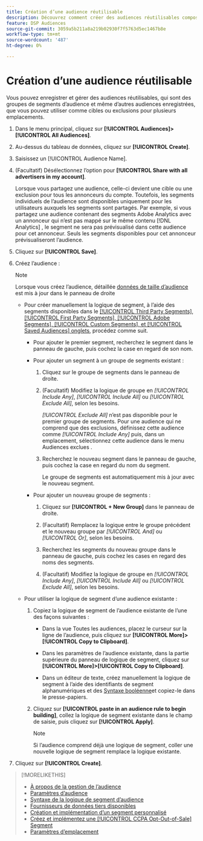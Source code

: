 ```yaml
---
title: Création d’une audience réutilisable
description: Découvrez comment créer des audiences réutilisables composées de segments d’audience et d’autres audiences enregistrées.
feature: DSP Audiences
source-git-commit: 3059a5b211a8a219b02930f7f5763d5ec1467b8e
workflow-type: tm+mt
source-wordcount: '487'
ht-degree: 0%

---
```


# Création d’une audience réutilisable

<!-- "Saved audience" is used in UI (where?), but "saved" is a state, not a type. "Reusable audience" sounds better in a description. "Audience template" isn't right, either, since it implies you can edit it on the fly to create a new, different audience. Some other term? -->

Vous pouvez enregistrer et gérer des audiences réutilisables, qui sont des groupes de segments d’audience et même d’autres audiences enregistrées, que vous pouvez utiliser comme cibles ou exclusions pour plusieurs emplacements.

1. Dans le menu principal, cliquez sur **[!UICONTROL Audiences]>[!UICONTROL All Audiences]**.

1. Au-dessus du tableau de données, cliquez sur **[!UICONTROL Create]**.

1. Saisissez un [!UICONTROL Audience Name].

1. (Facultatif) Désélectionnez l’option pour **[!UICONTROL Share with all advertisers in my account]**.

   Lorsque vous partagez une audience, celle-ci devient une cible ou une exclusion pour tous les annonceurs du compte. Toutefois, les segments individuels de l’audience sont disponibles uniquement pour les utilisateurs auxquels les segments sont partagés. Par exemple, si vous partagez une audience contenant des segments Adobe Analytics avec un annonceur qui n’est pas mappé sur le même contenu [!DNL Analytics] , le segment ne sera pas prévisualisé dans cette audience pour cet annonceur. Seuls les segments disponibles pour cet annonceur prévisualiseront l’audience.

1. Cliquez sur **[!UICONTROL Save]**.

1. Créez l’audience :

   >[!NOTE]
   >
   >Lorsque vous créez l’audience, détaillée [données de taille d’audience](audience-about.md) est mis à jour dans le panneau de droite

   * Pour créer manuellement la logique de segment, à l’aide des segments disponibles dans le [[!UICONTROL Third Party Segments], [!UICONTROL First Party Segments], [!UICONTROL Adobe Segments], [!UICONTROL Custom Segments], et [!UICONTROL Saved Audiences] onglets](audience-settings.md), procédez comme suit.

      * Pour ajouter le premier segment, recherchez le segment dans le panneau de gauche, puis cochez la case en regard de son nom.

      * Pour ajouter un segment à un groupe de segments existant :

         1. Cliquez sur le groupe de segments dans le panneau de droite.

         1. (Facultatif) Modifiez la logique de groupe en *[!UICONTROL Include Any]*, *[!UICONTROL Include All]* ou *[!UICONTROL Exclude All]*, selon les besoins.

            *[!UICONTROL Exclude All]* n’est pas disponible pour le premier groupe de segments. Pour une audience qui ne comprend que des exclusions, définissez cette audience comme *[!UICONTROL Include Any]* puis, dans un emplacement, sélectionnez cette audience dans le menu Audiences exclues .

         1. Recherchez le nouveau segment dans le panneau de gauche, puis cochez la case en regard du nom du segment.

            Le groupe de segments est automatiquement mis à jour avec le nouveau segment.
      * Pour ajouter un nouveau groupe de segments :

         1. Cliquez sur **[!UICONTROL + New Group]** dans le panneau de droite.

         1. (Facultatif) Remplacez la logique entre le groupe précédent et le nouveau groupe par *[!UICONTROL And]* ou *[!UICONTROL Or]*, selon les besoins.

         1. Recherchez les segments du nouveau groupe dans le panneau de gauche, puis cochez les cases en regard des noms des segments.

         1. (Facultatif) Modifiez la logique de groupe en *[!UICONTROL Include Any]*, *[!UICONTROL Include All]* ou *[!UICONTROL Exclude All]*, selon les besoins.
   * Pour utiliser la logique de segment d’une audience existante :

      1. Copiez la logique de segment de l’audience existante de l’une des façons suivantes :

         * Dans la vue Toutes les audiences, placez le curseur sur la ligne de l’audience, puis cliquez sur **[!UICONTROL More]>[!UICONTROL Copy to Clipboard]**.

         * Dans les paramètres de l’audience existante, dans la partie supérieure du panneau de logique de segment, cliquez sur **[!UICONTROL More]>[!UICONTROL Copy to Clipboard]**.

         * Dans un éditeur de texte, créez manuellement la logique de segment à l’aide des identifiants de segment alphanumériques et des [Syntaxe booléenne](audience-segment-logic-syntax.md)et copiez-le dans le presse-papiers.
      1. Cliquez sur **[!UICONTROL paste in an audience rule to begin building]**, collez la logique de segment existante dans le champ de saisie, puis cliquez sur **[!UICONTROL Apply]**.

         >[!NOTE]
         >
         >Si l’audience comprend déjà une logique de segment, coller une nouvelle logique de segment remplace la logique existante.




1. Cliquez sur **[!UICONTROL Create]**.

>[!MORELIKETHIS]
>
>* [À propos de la gestion de l’audience](audience-about.md)
>* [Paramètres d’audience](audience-settings.md)
>* [Syntaxe de la logique de segment d’audience](audience-segment-logic-syntax.md)
>* [Fournisseurs de données tiers disponibles](third-party-data-providers.md)
>* [Création et implémentation d’un segment personnalisé](custom-segment-create.md)
>* [Créez et implémentez une [!UICONTROL CCPA Opt-Out-of-Sale] Segment](ccpa-opt-out-segment-create.md)
>* [Paramètres d’emplacement](/help/dsp/campaign-management/placements/placement-settings.md)

